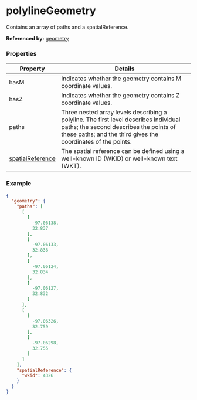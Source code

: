 # polylineGeometry

Contains an array of paths and a spatialReference.

**Referenced by:** [geometry](geometry.md)

### Properties

| Property | Details
| --- | ---
| hasM | Indicates whether the geometry contains M coordinate values.
| hasZ | Indicates whether the geometry contains Z coordinate values.
| paths | Three nested array levels describing a polyline. The first level describes individual paths; the second describes the points of these paths; and the third gives the coordinates of the points.
| [spatialReference](spatialReference.md) | The spatial reference can be defined using a well-known ID (WKID) or well-known text (WKT).


### Example

```json
{
  "geometry": {
    "paths": [
      [
        [
          -97.06138,
          32.837
        ],
        [
          -97.06133,
          32.836
        ],
        [
          -97.06124,
          32.834
        ],
        [
          -97.06127,
          32.832
        ]
      ],
      [
        [
          -97.06326,
          32.759
        ],
        [
          -97.06298,
          32.755
        ]
      ]
    ],
    "spatialReference": {
      "wkid": 4326
    }
  }
}
```

